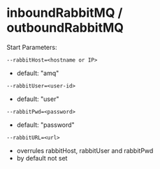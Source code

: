 # inboundRabbitMQ / outboundRabbitMQ

Start Parameters:

```--rabbitHost=<hostname or IP>```
* default: "amq"
 
```--rabbitUser=<user-id>```
*  default: "user"
 
```--rabbitPwd=<password>```
*  default: "password"
 
```--rabbitURL=<url>```
*  overrules rabbitHost, rabbitUser and rabbitPwd
*  by default not set